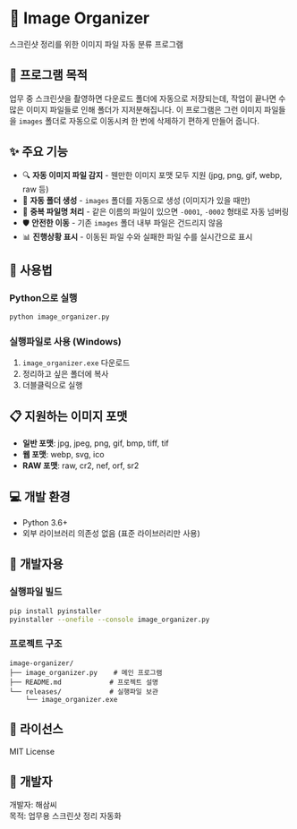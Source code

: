 # 📸 Image Organizer

스크린샷 정리를 위한 이미지 파일 자동 분류 프로그램

## 🎯 프로그램 목적

업무 중 스크린샷을 촬영하면 다운로드 폴더에 자동으로 저장되는데, 작업이 끝나면 수많은 이미지 파일들로 인해 폴더가 지저분해집니다. 이 프로그램은 그런 이미지 파일들을 `images` 폴더로 자동으로 이동시켜 한 번에 삭제하기 편하게 만들어 줍니다.

## ✨ 주요 기능

- 🔍 **자동 이미지 파일 감지** - 웬만한 이미지 포맷 모두 지원 (jpg, png, gif, webp, raw 등)
- 📁 **자동 폴더 생성** - `images` 폴더를 자동으로 생성 (이미지가 있을 때만)
- 🔢 **중복 파일명 처리** - 같은 이름의 파일이 있으면 `-0001`, `-0002` 형태로 자동 넘버링
- 🛡️ **안전한 이동** - 기존 `images` 폴더 내부 파일은 건드리지 않음
- 📊 **진행상황 표시** - 이동된 파일 수와 실패한 파일 수를 실시간으로 표시

## 🚀 사용법

### Python으로 실행
```bash
python image_organizer.py
```

### 실행파일로 사용 (Windows)
1. `image_organizer.exe` 다운로드
2. 정리하고 싶은 폴더에 복사
3. 더블클릭으로 실행

## 📋 지원하는 이미지 포맷

- **일반 포맷**: jpg, jpeg, png, gif, bmp, tiff, tif
- **웹 포맷**: webp, svg, ico
- **RAW 포맷**: raw, cr2, nef, orf, sr2

## 💻 개발 환경

- Python 3.6+
- 외부 라이브러리 의존성 없음 (표준 라이브러리만 사용)

## 🔧 개발자용

### 실행파일 빌드
```bash
pip install pyinstaller
pyinstaller --onefile --console image_organizer.py
```

### 프로젝트 구조
```
image-organizer/
├── image_organizer.py    # 메인 프로그램
├── README.md            # 프로젝트 설명
└── releases/            # 실행파일 보관
    └── image_organizer.exe
```

## 📝 라이선스

MIT License

## 👤 개발자

개발자: 해삼씨  
목적: 업무용 스크린샷 정리 자동화
